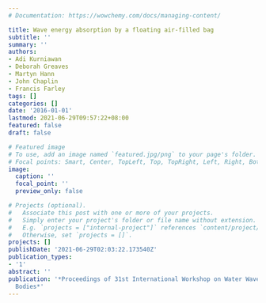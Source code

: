 ```yaml
---
# Documentation: https://wowchemy.com/docs/managing-content/

title: Wave energy absorption by a floating air-filled bag
subtitle: ''
summary: ''
authors:
- Adi Kurniawan
- Deborah Greaves
- Martyn Hann
- John Chaplin
- Francis Farley
tags: []
categories: []
date: '2016-01-01'
lastmod: 2021-06-29T09:57:22+08:00
featured: false
draft: false

# Featured image
# To use, add an image named `featured.jpg/png` to your page's folder.
# Focal points: Smart, Center, TopLeft, Top, TopRight, Left, Right, BottomLeft, Bottom, BottomRight.
image:
  caption: ''
  focal_point: ''
  preview_only: false

# Projects (optional).
#   Associate this post with one or more of your projects.
#   Simply enter your project's folder or file name without extension.
#   E.g. `projects = ["internal-project"]` references `content/project/deep-learning/index.md`.
#   Otherwise, set `projects = []`.
projects: []
publishDate: '2021-06-29T02:03:22.173540Z'
publication_types:
- '1'
abstract: ''
publication: '*Proceedings of 31st International Workshop on Water Waves and Floating
  Bodies*'
---
```

